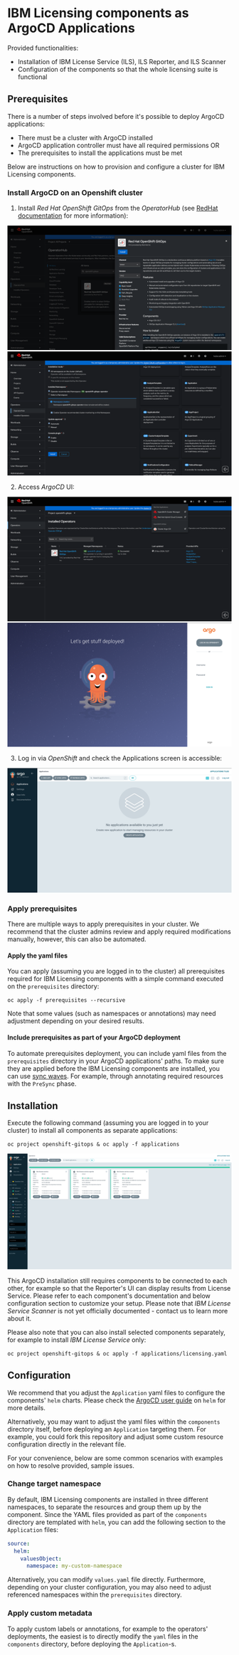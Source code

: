 # IBM Licensing components as ArgoCD Applications

Provided functionalities:
- Installation of IBM License Service (ILS), ILS Reporter, and ILS Scanner
- Configuration of the components so that the whole licensing suite is functional

## Prerequisites

There is a number of steps involved before it's possible to deploy ArgoCD applications:
- There must be a cluster with ArgoCD installed
- ArgoCD application controller must have all required permissions OR
- The prerequisites to install the applications must be met

Below are instructions on how to provision and configure a cluster for IBM Licensing components.

### Install ArgoCD on an Openshift cluster

1. Install *Red Hat OpenShift GitOps* from the *OperatorHub* (see 
[RedHat documentation](https://docs.openshift.com/gitops/1.14/installing_gitops/installing-openshift-gitops.html)
for more information):

![install-red-hat-openshift-gitops-step-1](docs/images/install-red-hat-openshift-gitops-step-1.png)
![install-red-hat-openshift-gitops-step-2](docs/images/install-red-hat-openshift-gitops-step-2.png)

2. Access *ArgoCD* UI:

![argo-cd-ui-step-1.png](docs/images/argo-cd-ui-step-1.png)
![argo-cd-ui-step-2.png](docs/images/argo-cd-ui-step-2.png)

3. Log in via *OpenShift* and check the Applications screen is accessible:

![applications-screen.png](docs/images/applications-screen.png)

### Apply prerequisites

There are multiple ways to apply prerequisites in your cluster. We recommend that the cluster admins review and apply
required modifications manually, however, this can also be automated.

#### Apply the yaml files

You can apply (assuming you are logged in to the cluster) all prerequisites required for IBM Licensing components
with a simple command executed on the `prerequisites` directory:

```commandline
oc apply -f prerequisites --recursive
```

Note that some values (such as namespaces or annotations) may need adjustment depending on your desired results.

#### Include prerequisites as part of your ArgoCD deployment

To automate prerequisites deployment, you can include yaml files from the `prerequisites` directory in your ArgoCD
applications' paths. To make sure they are applied before the IBM Licensing components are installed, you can use
[sync waves](https://argo-cd.readthedocs.io/en/latest/user-guide/sync-waves/). For example, through annotating required
resources with the `PreSync` phase.

## Installation

Execute the following command (assuming you are logged in to your cluster) to install all components as separate
applications:
```commandline
oc project openshift-gitops & oc apply -f applications
```

![components.png](docs/images/components.png)

This ArgoCD installation still requires components to be connected to each other, for example so that the Reporter's UI
can display results from License Service. Please refer to each component's documentation and below configuration section
to customize your setup. Please note that *IBM License Service Scanner* is not yet officially documented - contact us to
learn more about it.

Please also note that you can also install selected components separately, for example to install *IBM License Service*
only:
```commandline
oc project openshift-gitops & oc apply -f applications/licensing.yaml
```

## Configuration

We recommend that you adjust the `Application` yaml files to configure the components' `helm` charts. Please check
the [ArgoCD user guide](https://argo-cd.readthedocs.io/en/latest/user-guide/helm/) on `helm` for more details.

Alternatively, you may want to adjust the yaml files within the `components` directory itself, before deploying
an `Application` targeting them. For example, you could fork this repository and adjust some custom resource
configuration directly in the relevant file.

For your convenience, below are some common scenarios with examples on how to resolve provided, sample issues.

### Change target namespace

By default, IBM Licensing components are installed in three different namespaces, to separate the resources and group
them up by the component. Since the YAML files provided as part of the `components` directory are templated with `helm`,
you can add the following section to the `Application` files:

```yaml
source:
  helm:
    valuesObject:
      namespace: my-custom-namespace
```

Alternatively, you can modify `values.yaml` file directly. Furthermore, depending on your cluster configuration,
you may also need to adjust referenced namespaces within the `prerequisites` directory.

### Apply custom metadata

To apply custom labels or annotations, for example to the operators' deployments, the easiest is to directly modify
the `yaml` files in the `components` directory, before deploying the `Application`-s.
